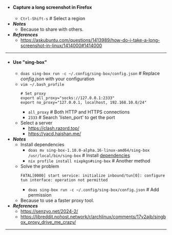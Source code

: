 - #### Capture a long screenshot in Firefox
    - `Ctrl-Shift-s` # Select a region
- ***Notes***
    - Because to share with others.
- ***References***
    - https://askubuntu.com/questions/1413989/how-do-i-take-a-long-screenshot-in-linux/1414000#1414000
- ---
- #### Use "sing-box"
    - `doas sing-box run -c ~/.config/sing-box/config.json` # Replace *config.json* with your configuration
    - `vim ~/.bash_profile`
      ```
      # Set proxy
      export all_proxy="socks://127.0.0.1:2333"
      export no_proxy="127.0.0.1, localhost, 192.168.10.0/24"
      ```
        - `all_proxy` # Both HTTP and HTTPS connections
        - `2333` # Search 'listen_port' to get the port
    - Select a server
    	- https://clash.razord.top/
        - https://yacd.haishan.me/
- ***Notes***
    - Install dependencies
        - `doas mv sing-box-1.10.0-alpha.16-linux-amd64/sing-box /usr/local/bin/sing-box` # Install [dependencies](https://github.com/SagerNet/sing-box/releases/)
        - `nix profile install nixpkgs#sing-box` # Another method
    - Solve the problem
      ```
      FATAL[0000] start service: initialize inbound/tun[0]: configure tun interface: operation not permitted
      ```
        - `doas sing-box run -c ~/.config/sing-box/config.json` # Add permission
    - Because to use a faster proxy tool.
- ***References***
    - https://senzyo.net/2024-2/
    - https://libreddit.nohost.network/r/archlinux/comments/17v2ajb/singbox_proxy_drive_me_crazy/
- ---
